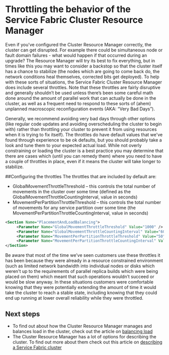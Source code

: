 <properties
   pageTitle="Throttling in the Service Fabric cluster resource manager | Microsoft Azure"
   description="Learn to configure the throttles provided by the Service Fabric Cluster Resource Manager."
   services="service-fabric"
   documentationCenter=".net"
   authors="masnider"
   manager="timlt"
   editor=""/>

<tags
   ms.service="Service-Fabric"
   ms.devlang="dotnet"
   ms.topic="article"
   ms.tgt_pltfrm="NA"
   ms.workload="NA"
   ms.date="08/19/2016"
   ms.author="masnider"/>


# Throttling the behavior of the Service Fabric Cluster Resource Manager
Even if you’ve configured the Cluster Resource Manager correctly, the cluster can get disrupted. For example there could be simultaneous node or fault domain failures - what would happen if that occurred during an upgrade? The Resource Manager will try its best to fix everything, but in times like this you may want to consider a backstop so that the cluster itself has a chance to stabilize (the nodes which are going to come back do, the network conditions heal themselves, corrected bits get deployed). To help with these sorts of situations, the Service Fabric Cluster Resource Manager does include several throttles. Note that these throttles are fairly disruptive and generally shouldn’t be used unless there’s been some careful math done around the amount of parallel work that can actually be done in the cluster, as well as a frequent need to respond to these sorts of (ahem) unplanned macroscopic reconfiguration events (AKA: “Very Bad Days”).

Generally, we recommend avoiding very bad days through other options (like regular code updates and avoiding overscheduling the cluster to begin with) rather than throttling your cluster to prevent it from using resources when it is trying to fix itself). The throttles do have default values that we've found through experience to be ok defaults, but you should probably take a look and tune them to your expected actual load. While not overly constraining or loading the cluster is a best practice you may determine that there are cases which (until you can remedy them) where you need to have a couple of throttles in place, even if it means the cluster will take longer to stabilize.

##Configuring the throttles
The throttles that are included by default are:

-	GlobalMovementThrottleThreshold – this controls the total number of movements in the cluster over some time (defined as the GlobalMovementThrottleCountingInterval, value in seconds)
-	MovementPerPartitionThrottleThreshold – this controls the total number of movements for any service partition over some time (the MovementPerPartitionThrottleCountingInterval, value in seconds)

``` xml
<Section Name="PlacementAndLoadBalancing">
     <Parameter Name="GlobalMovementThrottleThreshold" Value="1000" />
     <Parameter Name="GlobalMovementThrottleCountingInterval" Value="600" />
     <Parameter Name="MovementPerPartitionThrottleThreshold" Value="50" />
     <Parameter Name="MovementPerPartitionThrottleCountingInterval" Value="600" />
</Section>
```

Be aware that most of the time we’ve seen customers use these throttles it has been because	they were already in a resource constrained environment (such as limited network bandwidth into individual nodes or disks which weren't up to the requirements of parallel replica builds which were being placed on them) which meant that such operations wouldn’t succeed or would be slow anyway.  In these situations customers were comfortable knowing that they were potentially extending the amount of time it would take the cluster to reach a stable state, including knowing that they could end up running at lower overall reliability while they were throttled.

## Next steps
- To find out about how the Cluster Resource Manager manages and balances load in the cluster, check out the article on [balancing load](service-fabric-cluster-resource-manager-balancing.md)
- The Cluster Resource Manager has a lot of options for describing the cluster. To find out more about them check out this article on [describing a Service Fabric cluster](service-fabric-cluster-resource-manager-cluster-description.md)
